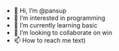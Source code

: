 - 👋 Hi, I’m @pansup
- 👀 I’m interested in programming
- 🌱 I’m currently learning basic
- 💞️ I’m looking to collaborate on win
- 📫 How to reach me text)

<!---
pansup/pansup is a ✨ special ✨ repository because its `README.md` (this file) appears on your GitHub profile.
You can click the Preview link to take a look at your changes.
--->

